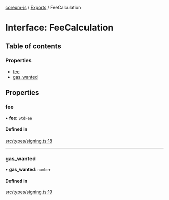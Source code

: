 [coreum-js](../README.md) / [Exports](../modules.md) / FeeCalculation

# Interface: FeeCalculation

## Table of contents

### Properties

- [fee](FeeCalculation.md#fee)
- [gas\_wanted](FeeCalculation.md#gas_wanted)

## Properties

### fee

• **fee**: `StdFee`

#### Defined in

[src/types/signing.ts:18](https://github.com/CooperFoundation/coreum-js/blob/bdb622b/src/types/signing.ts#L18)

___

### gas\_wanted

• **gas\_wanted**: `number`

#### Defined in

[src/types/signing.ts:19](https://github.com/CooperFoundation/coreum-js/blob/bdb622b/src/types/signing.ts#L19)
